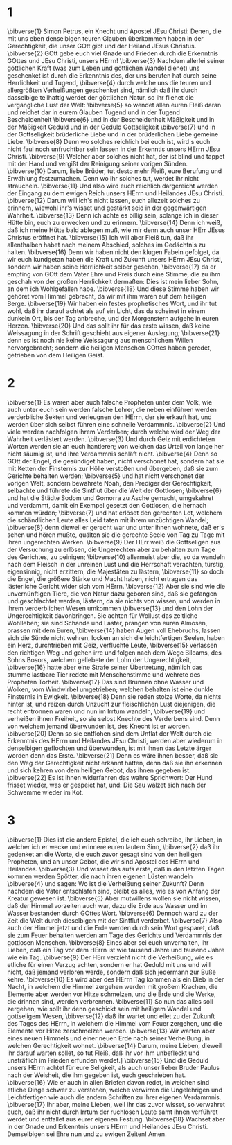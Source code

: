 # 1
\bibverse{1} Simon Petrus, ein Knecht und Apostel JEsu Christi: Denen, die mit uns eben denselbigen teuren Glauben überkommen haben in der Gerechtigkeit, die unser GOtt gibt und der Heiland JEsus Christus. \bibverse{2} GOtt gebe euch viel Gnade und Frieden durch die Erkenntnis GOttes und JEsu Christi, unsers HErrn! \bibverse{3} Nachdem allerlei seiner göttlichen Kraft (was zum Leben und göttlichen Wandel dienet) uns geschenket ist durch die Erkenntnis des, der uns berufen hat durch seine Herrlichkeit und Tugend, \bibverse{4} durch welche uns die teuren und allergrößten Verheißungen geschenket sind, nämlich daß ihr durch dasselbige teilhaftig werdet der göttlichen Natur, so ihr fliehet die vergängliche Lust der Welt: \bibverse{5} so wendet allen euren Fleiß daran und reichet dar in eurem Glauben Tugend und in der Tugend Bescheidenheit \bibverse{6} und in der Bescheidenheit Mäßigkeit und in der Mäßigkeit Geduld und in der Geduld Gottseligkeit \bibverse{7} und in der Gottseligkeit brüderliche Liebe und in der brüderlichen Liebe gemeine Liebe. \bibverse{8} Denn wo solches reichlich bei euch ist, wird's euch nicht faul noch unfruchtbar sein lassen in der Erkenntis unsers HErrn JEsu Christi. \bibverse{9} Welcher aber solches nicht hat, der ist blind und tappet mit der Hand und vergißt der Reinigung seiner vorigen Sünden. \bibverse{10} Darum, liebe Brüder, tut desto mehr Fleiß, eure Berufung und Erwählung festzumachen. Denn wo ihr solches tut, werdet ihr nicht straucheln. \bibverse{11} Und also wird euch reichlich dargereicht werden der Eingang zu dem ewigen Reich unsers HErrn und Heilandes JEsu Christi. \bibverse{12} Darum will ich's nicht lassen, euch allezeit solches zu erinnern, wiewohl ihr's wisset und gestärkt seid in der gegenwärtigen Wahrheit. \bibverse{13} Denn ich achte es billig sein, solange ich in dieser Hütte bin, euch zu erwecken und zu erinnern. \bibverse{14} Denn ich weiß, daß ich meine Hütte bald ablegen muß, wie mir denn auch unser HErr JEsus Christus eröffnet hat. \bibverse{15} Ich will aber Fleiß tun, daß ihr allenthalben habet nach meinem Abschied, solches im Gedächtnis zu halten. \bibverse{16} Denn wir haben nicht den klugen Fabeln gefolget, da wir euch kundgetan haben die Kraft und Zukunft unsers HErrn JEsu Christi, sondern wir haben seine Herrlichkeit selber gesehen, \bibverse{17} da er empfing von GOtt dem Vater Ehre und Preis durch eine Stimme, die zu ihm geschah von der großen Herrlichkeit dermaßen: Dies ist mein lieber Sohn, an dem ich Wohlgefallen habe. \bibverse{18} Und diese Stimme haben wir gehöret vom Himmel gebracht, da wir mit ihm waren auf dem heiligen Berge. \bibverse{19} Wir haben ein festes prophetisches Wort, und ihr tut wohl, daß ihr darauf achtet als auf ein Licht, das da scheinet in einem dunkeln Ort, bis der Tag anbreche, und der Morgenstern aufgehe in euren Herzen. \bibverse{20} Und das sollt ihr für das erste wissen, daß keine Weissagung in der Schrift geschieht aus eigener Auslegung; \bibverse{21} denn es ist noch nie keine Weissagung aus menschlichem Willen hervorgebracht; sondern die heiligen Menschen GOttes haben geredet, getrieben von dem Heiligen Geist.

# 2
\bibverse{1} Es waren aber auch falsche Propheten unter dem Volk, wie auch unter euch sein werden falsche Lehrer, die neben einführen werden verderbliche Sekten und verleugnen den HErrn, der sie erkauft hat, und werden über sich selbst führen eine schnelle Verdammnis. \bibverse{2} Und viele werden nachfolgen ihrem Verderben; durch welche wird der Weg der Wahrheit verlästert werden. \bibverse{3} Und durch Geiz mit erdichteten Worten werden sie an euch hantieren; von welchen das Urteil von lange her nicht säumig ist, und ihre Verdammnis schläft nicht. \bibverse{4} Denn so GOtt der Engel, die gesündiget haben, nicht verschonet hat, sondern hat sie mit Ketten der Finsternis zur Hölle verstoßen und übergeben, daß sie zum Gerichte behalten werden; \bibverse{5} und hat nicht verschonet der vorigen Welt, sondern bewahrete Noah, den Prediger der Gerechtigkeit, selbachte und führete die Sintflut über die Welt der Gottlosen; \bibverse{6} und hat die Städte Sodom und Gomorra zu Asche gemacht, umgekehret und verdammt, damit ein Exempel gesetzt den Gottlosen, die hernach kommen würden; \bibverse{7} und hat erlöset den gerechten Lot, welchem die schändlichen Leute alles Leid taten mit ihrem unzüchtigen Wandel; \bibverse{8} denn dieweil er gerecht war und unter ihnen wohnete, daß er's sehen und hören mußte, quälten sie die gerechte Seele von Tag zu Tage mit ihren ungerechten Werken. \bibverse{9} Der HErr weiß die Gottseligen aus der Versuchung zu erlösen, die Ungerechten aber zu behalten zum Tage des Gerichtes, zu peinigen; \bibverse{10} allermeist aber die, so da wandeln nach dem Fleisch in der unreinen Lust und die Herrschaft verachten, türstig, eigensinnig, nicht erzittern, die Majestäten zu lästern, \bibverse{11} so doch die Engel, die größere Stärke und Macht haben, nicht ertragen das lästerliche Gericht wider sich vom HErrn. \bibverse{12} Aber sie sind wie die unvernünftigen Tiere, die von Natur dazu geboren sind, daß sie gefangen und geschlachtet werden, lästern, da sie nichts von wissen, und werden in ihrem verderblichen Wesen umkommen \bibverse{13} und den Lohn der Ungerechtigkeit davonbringen. Sie achten für Wollust das zeitliche Wohlleben; sie sind Schande und Laster, prangen von euren Almosen, prassen mit dem Euren, \bibverse{14} haben Augen voll Ehebruchs, lassen sich die Sünde nicht wehren, locken an sich die leichtfertigen Seelen, haben ein Herz, durchtrieben mit Geiz, verfluchte Leute, \bibverse{15} verlassen den richtigen Weg und gehen irre und folgen nach dem Wege Bileams, des Sohns Bosors, welchem geliebete der Lohn der Ungerechtigkeit, \bibverse{16} hatte aber eine Strafe seiner Übertretung, nämlich das stumme lastbare Tier redete mit Menschenstimme und wehrete des Propheten Torheit. \bibverse{17} Das sind Brunnen ohne Wasser und Wolken, vom Windwirbel umgetrieben; welchen behalten ist eine dunkle Finsternis in Ewigkeit. \bibverse{18} Denn sie reden stolze Worte, da nichts hinter ist, und reizen durch Unzucht zur fleischlichen Lust diejenigen, die recht entronnen waren und nun im Irrtum wandeln, \bibverse{19} und verheißen ihnen Freiheit, so sie selbst Knechte des Verderbens sind. Denn von welchem jemand überwunden ist, des Knecht ist er worden. \bibverse{20} Denn so sie entflohen sind dem Unflat der Welt durch die Erkenntnis des HErrn und Heilandes JEsu Christi, werden aber wiederum in denselbigen geflochten und überwunden, ist mit ihnen das Letzte ärger worden denn das Erste. \bibverse{21} Denn es wäre ihnen besser, daß sie den Weg der Gerechtigkeit nicht erkannt hätten, denn daß sie ihn erkennen und sich kehren von dem heiligen Gebot, das ihnen gegeben ist. \bibverse{22} Es ist ihnen widerfahren das wahre Sprichwort: Der Hund frisset wieder, was er gespeiet hat, und: Die Sau wälzet sich nach der Schwemme wieder im Kot.

# 3
\bibverse{1} Dies ist die andere Epistel, die ich euch schreibe, ihr Lieben, in welcher ich er wecke und erinnere euren lautem Sinn, \bibverse{2} daß ihr gedenket an die Worte, die euch zuvor gesagt sind von den heiligen Propheten, und an unser Gebot, die wir sind Apostel des HErrn und Heilandes. \bibverse{3} Und wisset das aufs erste, daß in den letzten Tagen kommen werden Spötter, die nach ihren eigenen Lüsten wandeln \bibverse{4} und sagen: Wo ist die Verheißung seiner Zukunft? Denn nachdem die Väter entschlafen sind, bleibt es alles, wie es von Anfang der Kreatur gewesen ist. \bibverse{5} Aber mutwillens wollen sie nicht wissen, daß der Himmel vorzeiten auch war, dazu die Erde aus Wasser und im Wasser bestanden durch GOttes Wort. \bibverse{6} Dennoch ward zu der Zeit die Welt durch dieselbigen mit der Sintflut verderbet. \bibverse{7} Also auch der Himmel jetzt und die Erde werden durch sein Wort gesparet, daß sie zum Feuer behalten werden am Tage des Gerichts und Verdammnis der gottlosen Menschen. \bibverse{8} Eines aber sei euch unverhalten, ihr Lieben, daß ein Tag vor dem HErrn ist wie tausend Jahre und tausend Jahre wie ein Tag. \bibverse{9} Der HErr verzieht nicht die Verheißung, wie es etliche für einen Verzug achten, sondern er hat Geduld mit uns und will nicht, daß jemand verloren werde, sondern daß sich jedermann zur Buße kehre. \bibverse{10} Es wird aber des HErrn Tag kommen als ein Dieb in der Nacht, in welchem die Himmel zergehen werden mit großem Krachen, die Elemente aber werden vor Hitze schmelzen, und die Erde und die Werke, die drinnen sind, werden verbrennen. \bibverse{11} So nun das alles soll zergehen, wie sollt ihr denn geschickt sein mit heiligem Wandel und gottseligem Wesen, \bibverse{12} daß ihr wartet und eilet zu der Zukunft des Tages des HErrn, in welchem die Himmel vom Feuer zergehen, und die Elemente vor Hitze zerschmelzen werden. \bibverse{13} Wir warten aber eines neuen Himmels und einer neuen Erde nach seiner Verheißung, in welchen Gerechtigkeit wohnet. \bibverse{14} Darum, meine Lieben, dieweil ihr darauf warten sollet, so tut Fleiß, daß ihr vor ihm unbefleckt und unsträflich im Frieden erfunden werdet.] \bibverse{15} Und die Geduld unsers HErrn achtet für eure Seligkeit, als auch unser lieber Bruder Paulus nach der Weisheit, die ihm gegeben ist, euch geschrieben hat. \bibverse{16} Wie er auch in allen Briefen davon redet, in welchen sind etliche Dinge schwer zu verstehen, welche verwirren die Ungelehrigen und Leichtfertigen wie auch die andern Schriften zu ihrer eigenen Verdammnis. \bibverse{17} Ihr aber, meine Lieben, weil ihr das zuvor wisset, so verwahret euch, daß ihr nicht durch Irrtum der ruchlosen Leute samt ihnen verführet werdet und entfallet aus eurer eigenen Festung. \bibverse{18} Wachset aber in der Gnade und Erkenntnis unsers HErrn und Heilandes JEsu Christi. Demselbigen sei Ehre nun und zu ewigen Zeiten! Amen.